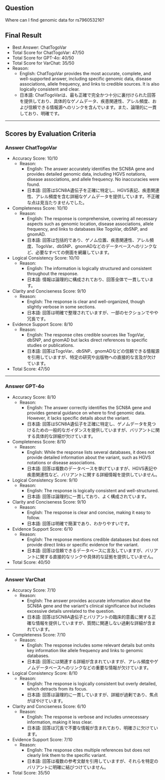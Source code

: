 ## Question

Where can I find genomic data for rs796053216?

## Final Result

- Best Answer: ChatTogoVar
- Total Score for ChatTogoVar: 47/50
- Total Score for GPT-4o: 40/50
- Total Score for VarChat: 35/50
- Reason:
  - English: ChatTogoVar provides the most accurate, complete, and well-supported answer, including specific genomic data, disease associations, allele frequency, and links to credible sources. It is also logically consistent and clear.
  - 日本語: ChatTogoVarは、最も正確で完全かつ十分に裏付けられた回答を提供しており、具体的なゲノムデータ、疾患関連性、アレル頻度、および信頼できる情報源へのリンクを含んでいます。また、論理的に一貫しており、明確です。

---

## Scores by Evaluation Criteria

### Answer ChatTogoVar
- Accuracy Score: 10/10
  - Reason: 
    - English: The answer accurately identifies the SCN8A gene and provides detailed genomic data, including HGVS notations, disease associations, and allele frequency. No inaccuracies were found.
    - 日本語: 回答はSCN8A遺伝子を正確に特定し、HGVS表記、疾患関連性、アレル頻度を含む詳細なゲノムデータを提供しています。不正確な点は見当たりませんでした。
- Completeness Score: 10/10
  - Reason: 
    - English: The response is comprehensive, covering all necessary aspects such as genomic location, disease associations, allele frequency, and links to databases like TogoVar, dbSNP, and gnomAD.
    - 日本語: 回答は包括的であり、ゲノム位置、疾患関連性、アレル頻度、TogoVar、dbSNP、gnomADなどのデータベースへのリンクなど、必要なすべての側面を網羅しています。
- Logical Consistency Score: 10/10
  - Reason: 
    - English: The information is logically structured and consistent throughout the response.
    - 日本語: 情報は論理的に構成されており、回答全体で一貫しています。
- Clarity and Conciseness Score: 9/10
  - Reason: 
    - English: The response is clear and well-organized, though slightly verbose in some sections.
    - 日本語: 回答は明確で整理されていますが、一部のセクションでやや冗長です。
- Evidence Support Score: 8/10
  - Reason: 
    - English: The response cites credible sources like TogoVar, dbSNP, and gnomAD but lacks direct references to specific studies or publications.
    - 日本語: 回答はTogoVar、dbSNP、gnomADなどの信頼できる情報源を引用していますが、特定の研究や出版物への直接的な言及が欠けています。
- Total Score: 47/50

---

### Answer GPT-4o
- Accuracy Score: 8/10
  - Reason: 
    - English: The answer correctly identifies the SCN8A gene and provides general guidance on where to find genomic data. However, it lacks specific details about the variant.
    - 日本語: 回答はSCN8A遺伝子を正確に特定し、ゲノムデータを見つけるための一般的なガイダンスを提供していますが、バリアントに関する具体的な詳細が欠けています。
- Completeness Score: 8/10
  - Reason: 
    - English: While the response lists several databases, it does not provide detailed information about the variant, such as HGVS notations or disease associations.
    - 日本語: 回答は複数のデータベースを挙げていますが、HGVS表記や疾患関連性など、バリアントに関する詳細情報を提供していません。
- Logical Consistency Score: 9/10
  - Reason: 
    - English: The response is logically consistent and well-structured.
    - 日本語: 回答は論理的に一貫しており、よく構成されています。
- Clarity and Conciseness Score: 9/10
  - Reason: 
    - English: The response is clear and concise, making it easy to follow.
    - 日本語: 回答は明確で簡潔であり、わかりやすいです。
- Evidence Support Score: 6/10
  - Reason: 
    - English: The response mentions credible databases but does not provide direct links or specific evidence for the variant.
    - 日本語: 回答は信頼できるデータベースに言及していますが、バリアントに関する直接的なリンクや具体的な証拠を提供していません。
- Total Score: 40/50

---

### Answer VarChat
- Accuracy Score: 7/10
  - Reason: 
    - English: The answer provides accurate information about the SCN8A gene and the variant's clinical significance but includes excessive details unrelated to the question.
    - 日本語: 回答はSCN8A遺伝子とバリアントの臨床的意義に関する正確な情報を提供していますが、質問に関連しない過剰な詳細が含まれています。
- Completeness Score: 7/10
  - Reason: 
    - English: The response includes some relevant details but omits key information like allele frequency and links to genomic databases.
    - 日本語: 回答には関連する詳細が含まれていますが、アレル頻度やゲノムデータベースへのリンクなどの重要な情報が欠けています。
- Logical Consistency Score: 8/10
  - Reason: 
    - English: The response is logically consistent but overly detailed, which detracts from its focus.
    - 日本語: 回答は論理的に一貫していますが、詳細が過剰であり、焦点がぼやけています。
- Clarity and Conciseness Score: 6/10
  - Reason: 
    - English: The response is verbose and includes unnecessary information, making it less clear.
    - 日本語: 回答は冗長で不要な情報が含まれており、明確さに欠けています。
- Evidence Support Score: 7/10
  - Reason: 
    - English: The response cites multiple references but does not clearly link them to the specific variant.
    - 日本語: 回答は複数の参考文献を引用していますが、それらを特定のバリアントに明確に結びつけていません。
- Total Score: 35/50